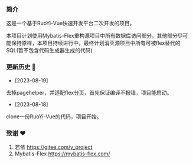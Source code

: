 
### 简介 

这是一个基于RuoYi-Vue快速开发平台二次开发的项目。
    
本项目计划使用Mybatis-Flex重构源项目中所有数据库访问部分，其他部分尽可能保持原样，本项目持续进行中，最终计划消灭源项目中所有可被flex替代的SQL(暂不包含代码生成器生成的代码)

### 更新历史 📕


* [2023-08-19]

去掉pagehelper，并适配flex分页，首先保证编译不报错，项目能启动。

* [2023-08-18]

clone一份RuoYi-Vue的代码，项目开始。

### 致谢 ❤

1. 若依 https://gitee.com/y_project
2. Mybatis-Flex https://mybatis-flex.com/

